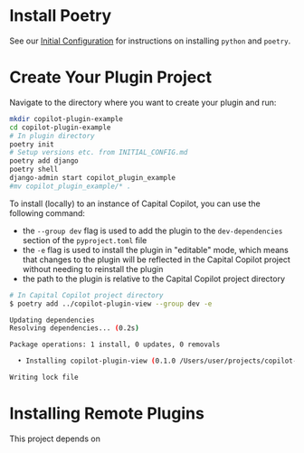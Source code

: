 # Install Poetry

See our [Initial Configuration](INITIAL_CONFIG.md) for instructions on installing `python` and `poetry`.

# Create Your Plugin Project

Navigate to the directory where you want to create your plugin and run:

```bash
mkdir copilot-plugin-example
cd copilot-plugin-example
# In plugin directory
poetry init
# Setup versions etc. from INITIAL_CONFIG.md
poetry add django
poetry shell
django-admin start copilot_plugin_example
#mv copilot_plugin_example/* .
```

To install (locally) to an instance of Capital Copilot, you can use the following command:

- the `--group dev` flag is used to add the plugin to the `dev-dependencies` section of the `pyproject.toml` file
- the `-e` flag is used to install the plugin in "editable" mode, which means that changes to the plugin will be
  reflected in the Capital Copilot project without needing to reinstall the plugin
- the path to the plugin is relative to the Capital Copilot project directory

```bash
# In Capital Copilot project directory
$ poetry add ../copilot-plugin-view --group dev -e

Updating dependencies
Resolving dependencies... (0.2s)

Package operations: 1 install, 0 updates, 0 removals

  • Installing copilot-plugin-view (0.1.0 /Users/user/projects/copilot-plugin-view)

Writing lock file
```

# Installing Remote Plugins

This project depends on
